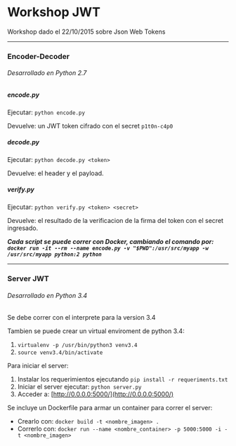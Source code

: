 # Workshop JWT
Workshop dado el 22/10/2015 sobre Json Web Tokens

***

### Encoder-Decoder
###### Desarrollado en Python 2.7

##### *encode.py*
Ejecutar: `python encode.py`

Devuelve: un JWT token cifrado con el secret `p1t0n-c4p0`

##### *decode.py*
Ejecutar: `python decode.py <token>`

Devuelve: el header y el payload.

##### *verify.py*
Ejecutar: `python verify.py <token> <secret>`

Devuelve: el resultado de la verificacion de la firma del token con el secret ingresado.

***Cada script se puede correr con Docker, cambiando el comando por:
`docker run -it --rm --name encode.py -v "$PWD":/usr/src/myapp -w /usr/src/myapp python:2 python`***

***

### Server JWT
###### Desarrollado en Python 3.4

Se debe correr con el interprete para la version 3.4

Tambien se puede crear un virtual enviroment de python 3.4:

1. `virtualenv -p /usr/bin/python3 venv3.4`
2. `source venv3.4/bin/activate`

Para iniciar el server:

1. Instalar los requerimientos ejecutando `pip install -r requeriments.txt`
2. Iniciar el server ejecutar: `python server.py`
3. Acceder a: [http://0.0.0.0:5000/](http://0.0.0.0:5000/)

Se incluye un Dockerfile para armar un container para correr el server:

* Crearlo con: `docker build -t <nombre_imagen> .`
* Correrlo con: `docker run --name <nombre_container> -p 5000:5000 -i -t <nombre_imagen>`
